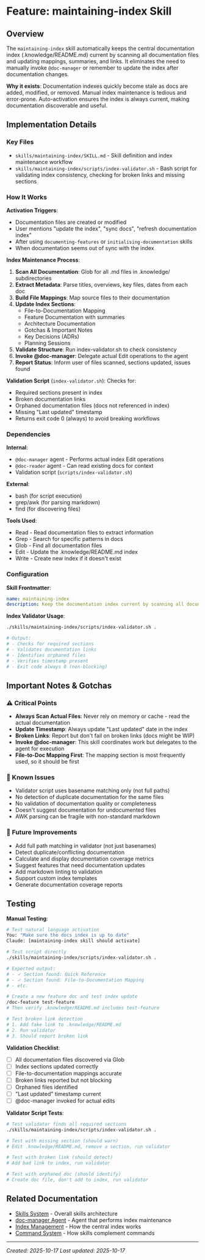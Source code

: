 # Feature: maintaining-index Skill

## Overview

The `maintaining-index` skill automatically keeps the central documentation index (.knowledge/README.md) current by scanning all documentation files and updating mappings, summaries, and links. It eliminates the need to manually invoke `@doc-manager` or remember to update the index after documentation changes.

**Why it exists**: Documentation indexes quickly become stale as docs are added, modified, or removed. Manual index maintenance is tedious and error-prone. Auto-activation ensures the index is always current, making documentation discoverable and useful.

## Implementation Details

### Key Files

- `skills/maintaining-index/SKILL.md` - Skill definition and index maintenance workflow
- `skills/maintaining-index/scripts/index-validator.sh` - Bash script for validating index consistency, checking for broken links and missing sections

### How It Works

**Activation Triggers**:
- Documentation files are created or modified
- User mentions "update the index", "sync docs", "refresh documentation index"
- After using `documenting-features` or `initialising-documentation` skills
- When documentation seems out of sync with the index

**Index Maintenance Process**:
1. **Scan All Documentation**: Glob for all .md files in .knowledge/ subdirectories
2. **Extract Metadata**: Parse titles, overviews, key files, dates from each doc
3. **Build File Mappings**: Map source files to their documentation
4. **Update Index Sections**:
   - File-to-Documentation Mapping
   - Feature Documentation with summaries
   - Architecture Documentation
   - Gotchas & Important Notes
   - Key Decisions (ADRs)
   - Planning Sessions
5. **Validate Structure**: Run index-validator.sh to check consistency
6. **Invoke @doc-manager**: Delegate actual Edit operations to the agent
7. **Report Status**: Inform user of files scanned, sections updated, issues found

**Validation Script** (`index-validator.sh`):
Checks for:
- Required sections present in index
- Broken documentation links
- Orphaned documentation files (docs not referenced in index)
- Missing "Last updated" timestamp
- Returns exit code 0 (always) to avoid breaking workflows

### Dependencies

**Internal**:
- `@doc-manager` agent - Performs actual index Edit operations
- `@doc-reader` agent - Can read existing docs for context
- Validation script (`scripts/index-validator.sh`)

**External**:
- bash (for script execution)
- grep/awk (for parsing markdown)
- find (for discovering files)

**Tools Used**:
- Read - Read documentation files to extract information
- Grep - Search for specific patterns in docs
- Glob - Find all documentation files
- Edit - Update the .knowledge/README.md index
- Write - Create new index if it doesn't exist

### Configuration

**Skill Frontmatter**:
```yaml
name: maintaining-index
description: Keep the documentation index current by scanning all documentation files and updating .knowledge/README.md. Use after documentation is created/modified, or when user mentions "update the index", "sync docs", or "refresh documentation index".
```

**Index Validator Usage**:
```bash
./skills/maintaining-index/scripts/index-validator.sh .

# Output:
# - Checks for required sections
# - Validates documentation links
# - Identifies orphaned files
# - Verifies timestamp present
# - Exit code always 0 (non-blocking)
```

## Important Notes & Gotchas

### ⚠️ Critical Points

- **Always Scan Actual Files**: Never rely on memory or cache - read the actual documentation
- **Update Timestamp**: Always update "Last updated" date in the index
- **Broken Links**: Report but don't fail on broken links (docs might be WIP)
- **Invoke @doc-manager**: This skill coordinates work but delegates to the agent for execution
- **File-to-Doc Mapping First**: The mapping section is most frequently used, so it should be first

### 🐛 Known Issues

- Validator script uses basename matching only (not full paths)
- No detection of duplicate documentation for the same files
- No validation of documentation quality or completeness
- Doesn't suggest documentation for undocumented files
- AWK parsing can be fragile with non-standard markdown

### 🔄 Future Improvements

- Add full path matching in validator (not just basenames)
- Detect duplicate/conflicting documentation
- Calculate and display documentation coverage metrics
- Suggest features that need documentation updates
- Add markdown linting to validation
- Support custom index templates
- Generate documentation coverage reports

## Testing

**Manual Testing**:
```bash
# Test natural language activation
You: "Make sure the docs index is up to date"
Claude: [maintaining-index skill should activate]

# Test script directly
./skills/maintaining-index/scripts/index-validator.sh .

# Expected output:
# - ✓ Section found: Quick Reference
# - ✓ Section found: File-to-Documentation Mapping
# - etc.

# Create a new feature doc and test index update
/doc-feature test-feature
# Then verify .knowledge/README.md includes test-feature

# Test broken link detection
# 1. Add fake link to .knowledge/README.md
# 2. Run validator
# 3. Should report broken link
```

**Validation Checklist**:
- [ ] All documentation files discovered via Glob
- [ ] Index sections updated correctly
- [ ] File-to-documentation mappings accurate
- [ ] Broken links reported but not blocking
- [ ] Orphaned files identified
- [ ] "Last updated" timestamp current
- [ ] @doc-manager invoked for actual edits

**Validator Script Tests**:
```bash
# Test validator finds all required sections
./skills/maintaining-index/scripts/index-validator.sh .

# Test with missing section (should warn)
# Edit .knowledge/README.md, remove a section, run validator

# Test with broken link (should detect)
# Add bad link to index, run validator

# Test with orphaned doc (should identify)
# Create doc file, don't add to index, run validator
```

## Related Documentation

- [Skills System](./skills-system.md) - Overall skills architecture
- [doc-manager Agent](./doc-manager-agent.md) - Agent that performs index maintenance
- [Index Management](./index-management.md) - How the central index works
- [Command System](./command-system.md) - How skills complement commands

---
*Created: 2025-10-17*
*Last updated: 2025-10-17*
